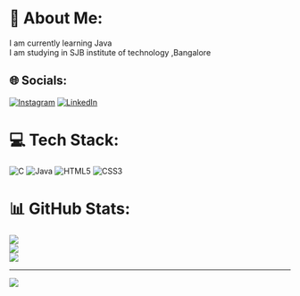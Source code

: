 # 💫 About Me:
I am currently learning Java<br>I am studying in SJB institute of technology ,Bangalore <br>


## 🌐 Socials:
[![Instagram](https://img.shields.io/badge/Instagram-%23E4405F.svg?logo=Instagram&logoColor=white)](https://instagram.com/_josh_dias_) [![LinkedIn](https://img.shields.io/badge/LinkedIn-%230077B5.svg?logo=linkedin&logoColor=white)](https://www.linkedin.com/in/joshuadias205profess/) 

# 💻 Tech Stack:
![C](https://img.shields.io/badge/c-%2300599C.svg?style=for-the-badge&logo=c&logoColor=white) ![Java](https://img.shields.io/badge/java-%23ED8B00.svg?style=for-the-badge&logo=openjdk&logoColor=white) ![HTML5](https://img.shields.io/badge/html5-%23E34F26.svg?style=for-the-badge&logo=html5&logoColor=white) ![CSS3](https://img.shields.io/badge/css3-%231572B6.svg?style=for-the-badge&logo=css3&logoColor=white)
# 📊 GitHub Stats:
![](https://github-readme-stats.vercel.app/api?username=Joshdias01&theme=dark&hide_border=false&include_all_commits=true&count_private=true)<br/>
![](https://github-readme-streak-stats.herokuapp.com/?user=Joshdias01&theme=dark&hide_border=false)<br/>
![](https://github-readme-stats.vercel.app/api/top-langs/?username=Joshdias01&theme=dark&hide_border=false&include_all_commits=true&count_private=true&layout=compact)

---
[![](https://visitcount.itsvg.in/api?id=Joshdias01&icon=0&color=0)](https://visitcount.itsvg.in)

<!-- Proudly created with GPRM ( https://gprm.itsvg.in ) -->
